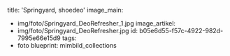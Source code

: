 title: 'Springyard, shoedeo'
image_main:
  - img/foto/Springyard_DeoRefresher_1.jpg
image_artikel:
  - img/foto/Springyard_DeoRefresher.jpg
id: b05e6d55-f57c-4922-982d-7995e66e15d9
tags:
  - foto
blueprint: mimbild_collections
